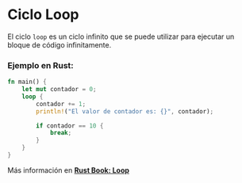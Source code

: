 # Ciclo Loop
El ciclo `loop` es un ciclo infinito que se puede utilizar para ejecutar un bloque de código 
infinitamente.
### Ejemplo en Rust:
```rust
fn main() {
    let mut contador = 0;
    loop {
        contador += 1;
        println!("El valor de contador es: {}", contador);

        if contador == 10 {
            break;
        }
    }
}
```

Más información en [**Rust Book: Loop**](https://phosphorus-m.github.io/rust-book-es/ch03-05-control-flow.html#repetici%C3%B3n-con-bucles)